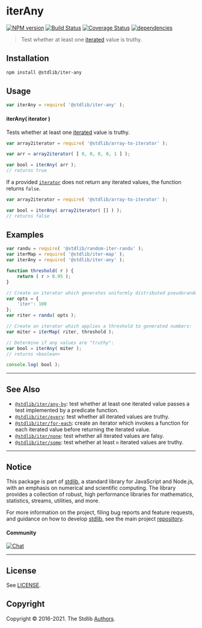 <!--

@license Apache-2.0

Copyright (c) 2018 The Stdlib Authors.

Licensed under the Apache License, Version 2.0 (the "License");
you may not use this file except in compliance with the License.
You may obtain a copy of the License at

   http://www.apache.org/licenses/LICENSE-2.0

Unless required by applicable law or agreed to in writing, software
distributed under the License is distributed on an "AS IS" BASIS,
WITHOUT WARRANTIES OR CONDITIONS OF ANY KIND, either express or implied.
See the License for the specific language governing permissions and
limitations under the License.

-->

# iterAny

[![NPM version][npm-image]][npm-url] [![Build Status][test-image]][test-url] [![Coverage Status][coverage-image]][coverage-url] [![dependencies][dependencies-image]][dependencies-url]

> Test whether at least one [iterated][mdn-iterator-protocol] value is truthy.

<!-- Section to include introductory text. Make sure to keep an empty line after the intro `section` element and another before the `/section` close. -->

<section class="intro">

</section>

<!-- /.intro -->

<!-- Package usage documentation. -->

<section class="installation">

## Installation

```bash
npm install @stdlib/iter-any
```

</section>

<section class="usage">

## Usage

```javascript
var iterAny = require( '@stdlib/iter-any' );
```

#### iterAny( iterator )

Tests whether at least one [iterated][mdn-iterator-protocol] value is truthy.

```javascript
var array2iterator = require( '@stdlib/array-to-iterator' );

var arr = array2iterator( [ 0, 0, 0, 0, 1 ] );

var bool = iterAny( arr );
// returns true
```

If a provided [`iterator`][mdn-iterator-protocol] does not return any iterated values, the function returns `false`.

```javascript
var array2iterator = require( '@stdlib/array-to-iterator' );

var bool = iterAny( array2iterator( [] ) );
// returns false
```

</section>

<!-- /.usage -->

<!-- Package usage notes. Make sure to keep an empty line after the `section` element and another before the `/section` close. -->

<section class="notes">

</section>

<!-- /.notes -->

<!-- Package usage examples. -->

<section class="examples">

## Examples

<!-- eslint no-undef: "error" -->

```javascript
var randu = require( '@stdlib/random-iter-randu' );
var iterMap = require( '@stdlib/iter-map' );
var iterAny = require( '@stdlib/iter-any' );

function threshold( r ) {
    return ( r > 0.95 );
}

// Create an iterator which generates uniformly distributed pseudorandom numbers:
var opts = {
    'iter': 100
};
var riter = randu( opts );

// Create an iterator which applies a threshold to generated numbers:
var miter = iterMap( riter, threshold );

// Determine if any values are "truthy":
var bool = iterAny( miter );
// returns <boolean>

console.log( bool );
```

</section>

<!-- /.examples -->

<!-- Section to include cited references. If references are included, add a horizontal rule *before* the section. Make sure to keep an empty line after the `section` element and another before the `/section` close. -->

<section class="references">

</section>

<!-- /.references -->

<!-- Section for related `stdlib` packages. Do not manually edit this section, as it is automatically populated. -->

<section class="related">

* * *

## See Also

-   [`@stdlib/iter/any-by`][@stdlib/iter/any-by]: test whether at least one iterated value passes a test implemented by a predicate function.
-   [`@stdlib/iter/every`][@stdlib/iter/every]: test whether all iterated values are truthy.
-   [`@stdlib/iter/for-each`][@stdlib/iter/for-each]: create an iterator which invokes a function for each iterated value before returning the iterated value.
-   [`@stdlib/iter/none`][@stdlib/iter/none]: test whether all iterated values are falsy.
-   [`@stdlib/iter/some`][@stdlib/iter/some]: test whether at least `n` iterated values are truthy.

</section>

<!-- /.related -->

<!-- Section for all links. Make sure to keep an empty line after the `section` element and another before the `/section` close. -->


<section class="main-repo" >

* * *

## Notice

This package is part of [stdlib][stdlib], a standard library for JavaScript and Node.js, with an emphasis on numerical and scientific computing. The library provides a collection of robust, high performance libraries for mathematics, statistics, streams, utilities, and more.

For more information on the project, filing bug reports and feature requests, and guidance on how to develop [stdlib][stdlib], see the main project [repository][stdlib].

#### Community

[![Chat][chat-image]][chat-url]

---

## License

See [LICENSE][stdlib-license].


## Copyright

Copyright &copy; 2016-2021. The Stdlib [Authors][stdlib-authors].

</section>

<!-- /.stdlib -->

<!-- Section for all links. Make sure to keep an empty line after the `section` element and another before the `/section` close. -->

<section class="links">

[npm-image]: http://img.shields.io/npm/v/@stdlib/iter-any.svg
[npm-url]: https://npmjs.org/package/@stdlib/iter-any

[test-image]: https://github.com/stdlib-js/iter-any/actions/workflows/test.yml/badge.svg
[test-url]: https://github.com/stdlib-js/iter-any/actions/workflows/test.yml

[coverage-image]: https://img.shields.io/codecov/c/github/stdlib-js/iter-any/main.svg
[coverage-url]: https://codecov.io/github/stdlib-js/iter-any?branch=main

[dependencies-image]: https://img.shields.io/david/stdlib-js/iter-any.svg
[dependencies-url]: https://david-dm.org/stdlib-js/iter-any/main

[chat-image]: https://img.shields.io/gitter/room/stdlib-js/stdlib.svg
[chat-url]: https://gitter.im/stdlib-js/stdlib/

[stdlib]: https://github.com/stdlib-js/stdlib

[stdlib-authors]: https://github.com/stdlib-js/stdlib/graphs/contributors

[stdlib-license]: https://raw.githubusercontent.com/stdlib-js/iter-any/main/LICENSE

[mdn-iterator-protocol]: https://developer.mozilla.org/en-US/docs/Web/JavaScript/Reference/Iteration_protocols#The_iterator_protocol

<!-- <related-links> -->

[@stdlib/iter/any-by]: https://github.com/stdlib-js/iter-any-by

[@stdlib/iter/every]: https://github.com/stdlib-js/iter-every

[@stdlib/iter/for-each]: https://github.com/stdlib-js/iter-for-each

[@stdlib/iter/none]: https://github.com/stdlib-js/iter-none

[@stdlib/iter/some]: https://github.com/stdlib-js/iter-some

<!-- </related-links> -->

</section>

<!-- /.links -->
